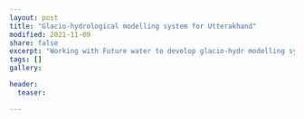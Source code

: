 ```yaml
---
layout: post
title: "Glacio-hydrological modelling system for Utterakhand"
modified: 2021-11-09
share: false
excerpt: "Working with Future water to develop glacio-hydr modelling system for Utterakhand India, Funded by SDC."
tags: []
gallery:

header:
  teaser: 

---
```

